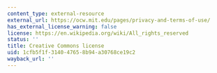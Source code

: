 ```yaml
---
content_type: external-resource
external_url: https://ocw.mit.edu/pages/privacy-and-terms-of-use/
has_external_license_warning: false
license: https://en.wikipedia.org/wiki/All_rights_reserved
status: ''
title: Creative Commons license
uid: 1cfb5f1f-3140-4765-8b94-a30768ce19c2
wayback_url: ''
---
```

